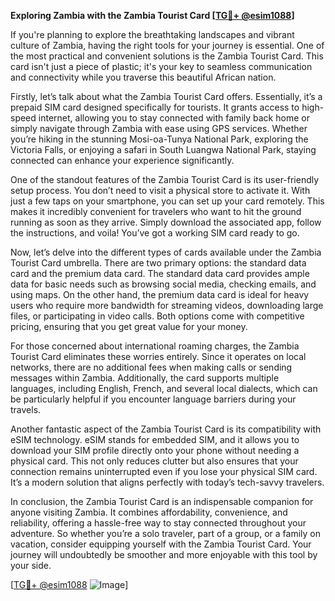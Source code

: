 **Exploring Zambia with the Zambia Tourist Card [[TG💪+ @esim1088](https://t.me/s/esim1088)]**

If you're planning to explore the breathtaking landscapes and vibrant culture of Zambia, having the right tools for your journey is essential. One of the most practical and convenient solutions is the Zambia Tourist Card. This card isn't just a piece of plastic; it's your key to seamless communication and connectivity while you traverse this beautiful African nation.

Firstly, let’s talk about what the Zambia Tourist Card offers. Essentially, it’s a prepaid SIM card designed specifically for tourists. It grants access to high-speed internet, allowing you to stay connected with family back home or simply navigate through Zambia with ease using GPS services. Whether you’re hiking in the stunning Mosi-oa-Tunya National Park, exploring the Victoria Falls, or enjoying a safari in South Luangwa National Park, staying connected can enhance your experience significantly.

One of the standout features of the Zambia Tourist Card is its user-friendly setup process. You don’t need to visit a physical store to activate it. With just a few taps on your smartphone, you can set up your card remotely. This makes it incredibly convenient for travelers who want to hit the ground running as soon as they arrive. Simply download the associated app, follow the instructions, and voila! You’ve got a working SIM card ready to go.

Now, let’s delve into the different types of cards available under the Zambia Tourist Card umbrella. There are two primary options: the standard data card and the premium data card. The standard data card provides ample data for basic needs such as browsing social media, checking emails, and using maps. On the other hand, the premium data card is ideal for heavy users who require more bandwidth for streaming videos, downloading large files, or participating in video calls. Both options come with competitive pricing, ensuring that you get great value for your money.

For those concerned about international roaming charges, the Zambia Tourist Card eliminates these worries entirely. Since it operates on local networks, there are no additional fees when making calls or sending messages within Zambia. Additionally, the card supports multiple languages, including English, French, and several local dialects, which can be particularly helpful if you encounter language barriers during your travels.

Another fantastic aspect of the Zambia Tourist Card is its compatibility with eSIM technology. eSIM stands for embedded SIM, and it allows you to download your SIM profile directly onto your phone without needing a physical card. This not only reduces clutter but also ensures that your connection remains uninterrupted even if you lose your physical SIM card. It’s a modern solution that aligns perfectly with today’s tech-savvy travelers.

In conclusion, the Zambia Tourist Card is an indispensable companion for anyone visiting Zambia. It combines affordability, convenience, and reliability, offering a hassle-free way to stay connected throughout your adventure. So whether you’re a solo traveler, part of a group, or a family on vacation, consider equipping yourself with the Zambia Tourist Card. Your journey will undoubtedly be smoother and more enjoyable with this tool by your side.

[[TG💪+ @esim1088](https://t.me/s/esim1088) ![Image](https://i.postimg.cc/Y0z9fWf4/image.png)]
